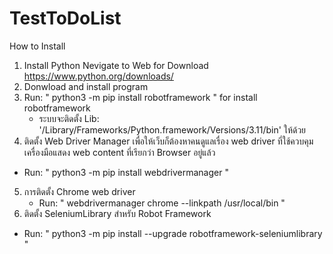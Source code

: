 # TestToDoList
How to Install
1. Install Python Nevigate to Web for Download https://www.python.org/downloads/
2. Donwload and install program
3. Run: " python3 -m pip install robotframework " for install robotframework 
   - ระบบจะติดตั้ง Lib: '/Library/Frameworks/Python.framework/Versions/3.11/bin' ให้ด้วย
4. ติดตั้ง Web Driver Manager เพื่อให้เว็บก็ต้องหาคนดูแลเรื่อง web driver ที่ใช้ควบคุมเครื่องมือแสดง web content ที่เรียกว่า Browser อยู่แล้ว
  - Run: " python3 -m pip install webdrivermanager "
5. การติดตั้ง Chrome web driver 
   - Run: " webdrivermanager chrome --linkpath /usr/local/bin "
6. ติดตั้ง SeleniumLibrary สำหรับ Robot Framework  
- Run: " python3 -m pip install --upgrade robotframework-seleniumlibrary "
